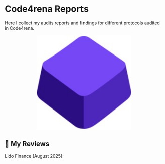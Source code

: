 # Code4rena Reports
Here I collect my audits reports and findings for different protocols audited in Code4rena.

<p align="center">
  <img src="https://github.com/rubencrxz/rubencrxz/blob/3a98901ead19f4a047452e06a9bb845c03227685/assets/Code4rena.png" alt="Code4rena" width="300"/>
</p>

## 📂 My Reviews

Lido Finance (August 2025): 
